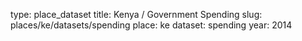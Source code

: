 type: place_dataset
title: Kenya / Government Spending
slug: places/ke/datasets/spending
place: ke
dataset: spending
year: 2014
